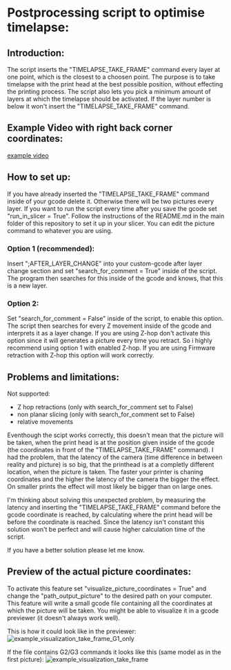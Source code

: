 # Postprocessing script to optimise timelapse:
## Introduction:
The script inserts the "TIMELAPSE_TAKE_FRAME" command every layer at one point, which is the closest to a choosen point.
The purpose is to take timelapse with the print head at the best possible position, without effecting the printing process.
The script also lets you pick a minimum amount of layers at which the timelapse should be activated.
If the layer number is below it won't insert the "TIMELAPSE_TAKE_FRAME" command.

## Example Video with right back corner coordinates:

[example video](https://github.com/WatchingWatches/Post_processing_gcode/assets/106354710/d64de6ae-fa5a-4334-8307-cd93ea79722f)

## How to set up:
If you have already inserted the "TIMELAPSE_TAKE_FRAME" command inside of your gcode delete it. Otherwise there will be two pictures every layer.
If you want to run the script every time after you save the gcode set "run_in_slicer = True".
Follow the instructions of the README.md in the main folder of this repository to set it up in your slicer.
You can edit the picture command to whatever you are using.

### Option 1 (recommended):
Insert ";AFTER_LAYER_CHANGE" into your custom-gcode after layer change section and set "search_for_comment = True" inside of the script.
The program then searches for this inside of the gcode and knows, that this is a new layer. 

### Option 2:
Set "search_for_comment = False" inside of the script, to enable this option.
The script then searches for every Z movement inside of the gcode and interprets it as a layer change.
If you are using Z-hop don't activate this option since it will generates a picture every time you retract. So i highly recommend using option 1 with enabled Z-hop.
If you are using Firmware retraction with Z-hop this option will work correctly.

## Problems and limitations:
Not supported:
- Z hop retractions (only with search_for_comment set to False)
- non planar slicing (only with search_for_comment set to False)
- relative movements

Eventhough the scipt works correctly, this doesn't mean that the picture will be taken, when the print head is at the position given inside of the gcode (the coordinates in front of the "TIMELAPSE_TAKE_FRAME" command).
I had the problem, that the latency of the camera (time difference in between reality and picture) is so big, that the printhead is at a completly different location, when the picture is taken.
The faster your printer is chaning coordinates and the higher the latency of the camera the bigger the effect. On smaller prints the effect will most likely be bigger than on large ones.

I'm thinking about solving this unexpected problem, by measuring the latency and inserting the "TIMELAPSE_TAKE_FRAME" command before the gcode coordinate is reached, by calculating where the print head will be before the coordinate is reached.
Since the latency isn't constant this solution won't be perfect and will cause higher calculation time of the script.

If you have a better solution please let me know.

## Preview of the actual picture coordinates:
To activate this feature set "visualize_picture_coordinates = True" and change the "path_output_picture" to the desired path on your computer.
This feature will write a small gcode file containing all the coordinates at which the picture will be taken.
You might be able to visualize it in a gcode previewer (it doesn't always work well).

This is how it could look like in the previewer:
![example_visualization_take_frame_G1_only](https://github.com/WatchingWatches/Post_processing_gcode/assets/106354710/ac59840f-5752-4eb2-9f16-8c3bdd02c71e)

If the file contains G2/G3 commands it looks like this (same model as in the first picture):
![example_visualization_take_frame](https://github.com/WatchingWatches/Post_processing_gcode/assets/106354710/6e8f2b24-0d39-49f6-9e52-7a6257fd1adb)
